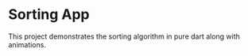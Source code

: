 # Sorting App

This project demonstrates the sorting algorithm in pure dart along with animations.

